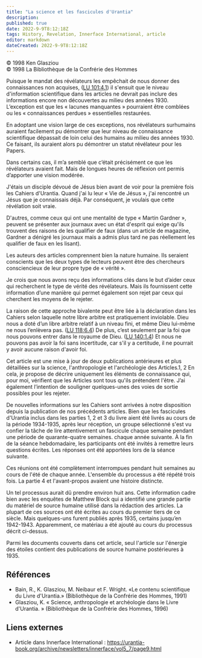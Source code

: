 ```yaml
---
title: "La science et les fascicules d'Urantia"
description: 
published: true
date: 2022-9-9T8:12:18Z
tags: History, Revelation, Innerface International, article
editor: markdown
dateCreated: 2022-9-9T8:12:18Z
---
```


<p class="v-card v-sheet theme--light gray lighten-3 px-2">© 1998 Ken Glasziou<br>© 1998 La Bibliothèque de la Confrérie des Hommes</p>


Puisque le mandat des révélateurs les empêchait de nous donner des connaissances non acquises, (<a id="a13_96"></a>[LU 101:4.1](/fr/The_Urantia_Book/101#p4_1)) il s'ensuit que le niveau d'information scientifique dans les articles ne devrait pas inclure des informations encore non découvertes au milieu des années 1930. L’exception est que les « lacunes manquantes » pourraient être comblées ou les « connaissances perdues » essentielles restaurées.

En adoptant une vision large de ces exceptions, nos révélateurs surhumains auraient facilement pu démontrer que leur niveau de connaissance scientifique dépassait de loin celui des humains au milieu des années 1930. Ce faisant, ils auraient alors pu démontrer un statut révélateur pour les Papers.

Dans certains cas, il m’a semblé que c’était précisément ce que les révélateurs avaient fait. Mais de longues heures de réflexion ont permis d’apporter une vision modérée.

J'étais un disciple dévoué de Jésus bien avant de voir pour la première fois les Cahiers d'Urantia. Quand j'ai lu leur « Vie de Jésus », j'ai rencontré un Jésus que je connaissais déjà. Par conséquent, je voulais que cette révélation soit vraie.

D'autres, comme ceux qui ont une mentalité de type « Martin Gardner », peuvent se présenter aux journaux avec un état d'esprit qui exige qu'ils trouvent des raisons de les qualifier de faux (dans un article de magazine, Gardner a dénigré les journaux mais a admis plus tard ne pas réellement les qualifier de faux en les lisant).

Les auteurs des articles comprennent bien la nature humaine. Ils seraient conscients que les deux types de lecteurs peuvent être des chercheurs consciencieux de leur propre type de « vérité ».

Je crois que nous avons reçu des informations clés dans le but d’aider ceux qui recherchent le type de vérité des révélateurs. Mais ils fournissent cette information d’une manière qui permet également son rejet par ceux qui cherchent les moyens de le rejeter.

La raison de cette approche bivalente peut être liée à la déclaration dans les Cahiers selon laquelle notre libre arbitre est pratiquement inviolable. Dieu nous a doté d’un libre arbitre relatif à un niveau fini, et même Dieu lui-même ne nous l’enlèvera pas. (<a id="a27_260"></a>[LU 118:6.4](/fr/The_Urantia_Book/118#p6_4)) De plus, c’est seulement par la foi que nous pouvons entrer dans le royaume de Dieu. (<a id="a27_391"></a>[LU 140:1.4](/fr/The_Urantia_Book/140#p1_4)) Et nous ne pouvons pas avoir la foi sans incertitude, car s'il y a certitude, il ne pourrait y avoir aucune raison d'avoir foi.

Cet article est une mise à jour de deux publications antérieures et plus détaillées sur la science, l'anthropologie et l'archéologie des Articles.1, 2 En cela, je propose de décrire uniquement les éléments de connaissance qui, pour moi, vérifient que les Articles sont tous qu'ils prétendent l'être. J’ai également l’intention de souligner quelques-unes des voies de sortie possibles pour les rejeter.

De nouvelles informations sur les Cahiers sont arrivées à notre disposition depuis la publication de nos précédents articles. Bien que les fascicules d'Urantia inclus dans les parties 1, 2 et 3 du livre aient été livrés au cours de la période 1934-1935, après leur réception, un groupe sélectionné s'est vu confier la tâche de lire attentivement un fascicule chaque semaine pendant une période de quarante-quatre semaines. chaque année suivante. À la fin de la séance hebdomadaire, les participants ont été invités à remettre leurs questions écrites. Les réponses ont été apportées lors de la séance suivante.

Ces réunions ont été complètement interrompues pendant huit semaines au cours de l'été de chaque année. L'ensemble du processus a été répété trois fois. La partie 4 et l'avant-propos avaient une histoire distincte.

Un tel processus aurait dû prendre environ huit ans. Cette information cadre bien avec les enquêtes de Matthew Block qui a identifié une grande partie du matériel de source humaine utilisé dans la rédaction des articles. La plupart de ces sources ont été écrites au cours du premier tiers de ce siècle. Mais quelques-uns furent publiés après 1935, certains jusqu’en 1942-1943. Apparemment, ce matériau a été ajouté au cours du processus décrit ci-dessus.

Parmi les documents couverts dans cet article, seul l'article sur l'énergie des étoiles contient des publications de source humaine postérieures à 1935.

## Références

- Bain, R., K. Glasziou, M. Neibaur et F. Wright. «Le contenu scientifique du Livre d'Urantia.» (Bibliothèque de la Confrérie des Hommes, 1991)
- Glasziou, K. « Science, anthropologie et archéologie dans le Livre d'Urantia. » (Bibliothèque de la Confrérie des Hommes, 1996)

## Liens externes

- Article dans Innerface International : https://urantia-book.org/archive/newsletters/innerface/vol5_7/page9.html




